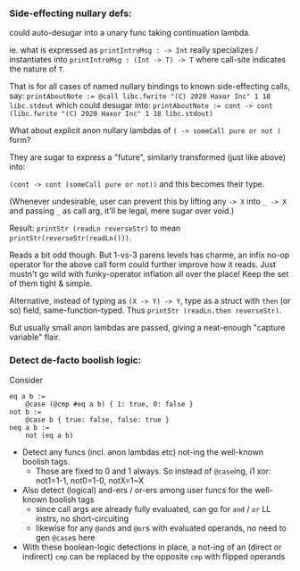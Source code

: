 ### Side-effecting nullary defs:

could auto-desugar into a unary func taking continuation lambda.

ie. what is expressed as `printIntroMsg : -> Int` really specializes / instantiates
into `printIntroMsg : (Int -> T) -> T` where call-site indicates the nature of `T`.

That is for all cases of named nullary bindings to known side-effecting calls, say:
`printAboutNote := @call libc.fwrite "(C) 2020 Haxor Inc" 1 18 libc.stdout`
which could desugar into:
`printAboutNote := cont -> cont (libc.fwrite "(C) 2020 Haxor Inc" 1 18 libc.stdout)`

What about explicit anon nullary lambdas of `( -> someCall pure or not )` form?

They are sugar to express a "future", similarly transformed (just like above) into:

`(cont -> cont (someCall pure or not))` and this becomes their type.

(Whenever undesirable, user can prevent this by lifting any `-> X`  into
`_ -> X` and passing `_` as call arg, it'll be legal, mere sugar over void.)

Result: `printStr (readLn reverseStr)` to mean `printStr(reverseStr(readLn()))`.

Reads a bit odd though. But 1-vs-3 parens levels has charme, an infix no-op operator
for the above call form could further improve how it reads. Just mustn't go wild
with funky-operator inflation all over the place! Keep the set of them tight & simple.

Alternative, instead of typing as `(X -> Y) -> Y`, type as a struct with `then`
(or so) field, same-function-typed. Thus `printStr (readLn.then reverseStr)`.

But usually small anon lambdas are passed, giving a neat-enough "capture variable" flair.

### Detect de-facto boolish logic:

Consider

```
eq a b :=
    @case (@cmp #eq a b) { 1: true, 0: false }
not b :=
    @case b { true: false, false: true }
neq a b :=
    not (eq a b)
```

- Detect any funcs (incl. anon lambdas etc) not-ing the well-known boolish tags.
  - Those are fixed to 0 and 1 always. So instead of `@case`ing, i1 xor: not1=1-1, not0=1-0, notX=1~X
- Also detect (logical) and-ers / or-ers among user funcs for the well-known boolish tags
  - since call args are already fully evaluated, can go for `and` / `or` LL instrs, no short-circuiting
  - likewise for any `@and`s and `@or`s with evaluated operands, no need to gen `@case`s here
- With these boolean-logic detections in place, a not-ing of an (direct or indirect) `cmp`
  can be replaced by the opposite `cmp` with flipped operands
